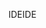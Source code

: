 <span data-ttu-id="0bf7c-101">IDE</span><span class="sxs-lookup"><span data-stu-id="0bf7c-101">IDE</span></span>